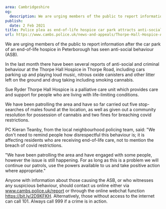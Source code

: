 ```yaml
area: Cambridgeshire
og:
  description: We are urging members of the public to report information after the car park of an end-of-life hospice in Peterborough has seen anti-social behaviour.
publish:
  date: 2 Feb 2021
title: Police plea as end-of-life hospice car park attracts anti-social behaviour
url: https://www.cambs.police.uk/news-and-appeals/Thorpe-Hall-Hospice-ASB
```

We are urging members of the public to report information after the car park of an end-of-life hospice in Peterborough has seen anti-social behaviour (ASB).

In the last month there have been several reports of anti-social and criminal behaviour at the Thorpe Hall Hospice in Thorpe Road, including cars parking up and playing loud music, nitrous oxide canisters and other litter left on the ground and drug taking including smoking cannabis.

Sue Ryder Thorpe Hall Hospice is a palliative care unit which provides care and support for people who are living with life-limiting conditions.

We have been patrolling the area and have so far carried out five stop-searches of males found at the location, as well as given out a community resolution for possession of cannabis and two fines for breaching covid restrictions.

PC Kieran Teanby, from the local neighbourhood policing team, said: "We don't need to remind people how disrespectful this behaviour is; it is affecting residents who are receiving end-of-life care, not to mention the breach of covid restrictions.

"We have been patrolling the area and have engaged with some people, however the issue is still happening. For as long as this is a problem we will continue our patrols, use the powers available to us and take positive action where appropriate."

Anyone with information about those causing the ASB, or who witnesses any suspicious behaviour, should contact us online either via www.cambs.police.uk/report or through the online webchat function https://bit.ly/2D9KFKH. Alternatively, those without access to the internet can call 101. Always call 999 if a crime is in action.

